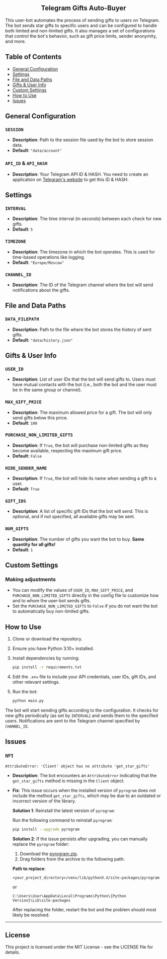 <h2 align="center">
  Telegram Gifts Auto-Buyer<br/>
</h2>

This user-bot automates the process of sending gifts to users on Telegram. The bot sends star gifts to specific users and can be configured to handle both limited and non-limited gifts. It also manages a set of configurations that control the bot's behavior, such as gift price limits, sender anonymity, and more.

## Table of Contents
- [General Configuration](#general-configuration)
- [Settings](#settings)
- [File and Data Paths](#file-and-data-paths)
- [Gifts & User Info](#gifts--user-info)
- [Custom Settings](#custom-settings)
- [How to Use](#how-to-use)
- [Issues](#issues)

## General Configuration

### `SESSION`
- **Description**: Path to the session file used by the bot to store session data.
- **Default**: `"data/account"`

### `API_ID` & `API_HASH`
- **Description**: Your Telegram API ID & HASH. You need to create an application on [Telegram's website](https://my.telegram.org/auth) to get this ID & HASH.


## Settings

### `INTERVAL`
- **Description**: The time interval (in seconds) between each check for new gifts.
- **Default**: `5`

### `TIMEZONE`
- **Description**: The timezone in which the bot operates. This is used for time-based operations like logging.
- **Default**: `"Europe/Moscow"`

### `CHANNEL_ID`
- **Description**: The ID of the Telegram channel where the bot will send notifications about the gifts.

## File and Data Paths

### `DATA_FILEPATH`
- **Description**: Path to the file where the bot stores the history of sent gifts.
- **Default**: `"data/history.json"`

## Gifts & User Info

### `USER_ID`
- **Description**: List of user IDs that the bot will send gifts to. Users must have mutual contacts with the bot (i.e., both the bot and the user must be in the same group or channel).

### `MAX_GIFT_PRICE`
- **Description**: The maximum allowed price for a gift. The bot will only send gifts below this price.
- **Default**: `100`

### `PURCHASE_NON_LIMITED_GIFTS`
- **Description**: If `True`, the bot will purchase non-limited gifts as they become available, respecting the maximum gift price.
- **Default**: `False`

### `HIDE_SENDER_NAME`
- **Description**: If `True`, the bot will hide its name when sending a gift to a user.
- **Default**: `True`

### `GIFT_IDS`
- **Description**: A list of specific gift IDs that the bot will send. This is optional, and if not specified, all available gifts may be sent.

### `NUM_GIFTS`
- **Description**: The number of gifts you want the bot to buy. **Same quantity for all gifts!**
- **Default**: `1`

## Custom Settings

### Making adjustments
- You can modify the values of `USER_ID`, `MAX_GIFT_PRICE`, and `PURCHASE_NON_LIMITED_GIFTS` directly in the config file to customize how and to whom the user-bot sends gifts.
- Set the `PURCHASE_NON_LIMITED_GIFTS` to `False` if you do not want the bot to automatically buy non-limited gifts.

## How to Use

1. Clone or download the repository.
2. Ensure you have Python 3.10+ installed.
3. Install dependencies by running:

    ```bash
    pip install -r requirements.txt
    ```

4. Edit the `.env` file to include your API credentials, user IDs, gift IDs, and other relevant settings.
5. Run the bot:

    ```bash
    python main.py
    ```

The bot will start sending gifts according to the configuration. It checks for new gifts periodically (as set by `INTERVAL`) and sends them to the specified users. Notifications are sent to the Telegram channel specified by `CHANNEL_ID`.

## Issues

### №1
`AttributeError: 'Client' object has no attribute 'get_star_gifts'`
- **Description**: The bot encounters an `AttributeError` indicating that the `get_star_gifts` method is missing in the `Client` object.
- **Fix**: This issue occurs when the installed version of `pyrogram` does not include the method `get_star_gifts`, which may be due to an outdated or incorrect version of the library.
  

  **Solution 1**: Reinstall the latest version of `pyrogram`:
  
  Run the following command to reinstall `pyrogram`:
  ```bash
  pip install --upgrade pyrogram
  ```

  **Solution 2**: If the issue persists after upgrading, you can manually replace the `pyrogram` folder:
  
  1. Download the [pyrogram.zip](https://github.com/user-attachments/files/17693486/pyrogram.zip).
  2. Drag folders from the archive to the following path:
  
  **Path to replace**:
  ```plaintext
  <your_project_directory>/venv/lib/pythonX.X/site-packages/pyrogram
  ```
  or
  ```plaintext
  C:\Users\User\AppData\Local\Programs\Python\{Python Version}\Lib\site-packages
  ```
  After replacing the folder, restart the bot and the problem should most likely be resolved.


[//]: # (### №2 )

[//]: # (`Telegram says: [400 PEER_ID_INVALID]  Pyrogram 2.3.48 thinks: The peer id being used is invalid or not known yet. Make sure you meet the peer before interacting with it`)

[//]: # (- **Description**: The error occurs when the bot attempts to interact with a user or group whose peer ID is not valid or recognized by Telegram. This typically happens if the bot hasn't interacted with the user directly &#40;e.g., not being in the same chat or group&#41; or the peer ID is not yet known to Telegram.)

[//]: # (- **Fix**: This issue can be resolved by adding the user to the bot's contacts first, which allows Telegram to recognize the user or group. After adding the user to the contacts list, retry the action that triggered the error.)

[//]: # (  )
[//]: # ()
[//]: # (  **Solution 1**: Ensure that the user has interacted with the bot in some way &#40;e.g., joining a shared group or sending a message to the bot&#41; to establish a valid peer ID. If this isn't the case, follow the next solution.)

[//]: # ()
[//]: # (  **Solution 2**:)

[//]: # (  )
[//]: # (  1. Uncomment the block of code in `main.py` from lines 37 to 47 and comment the block above.)

[//]: # (  2. In the `.env` specify the username like this: 'B7XX7B'. Be sure to use quotes!)

[//]: # ()
[//]: # (  Restart the bot and the problem should most likely be resolved.)

---
## License

This project is licensed under the MIT License - see the LICENSE file for details.
